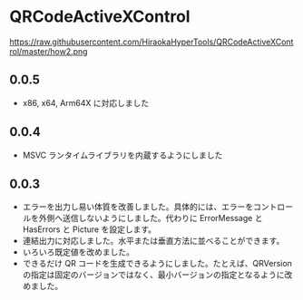 # QRCodeActiveXControl

https://raw.githubusercontent.com/HiraokaHyperTools/QRCodeActiveXControl/master/how2.png

## 0.0.5

- x86, x64, Arm64X に対応しました

## 0.0.4

- MSVC ランタイムライブラリを内蔵するようにしました

## 0.0.3

- エラーを出力し易い体質を改善しました。具体的には、エラーをコントロールを外側へ送信しないようにしました。代わりに ErrorMessage と HasErrors と Picture を設定します。
- 連結出力に対応しました。水平または垂直方法に並べることができます。
- いろいろ既定値を改めました。
- できるだけ QR コードを生成できるようにしました。たとえば、QRVersion の指定は固定のバージョンではなく、最小バージョンの指定となるように改めました。
